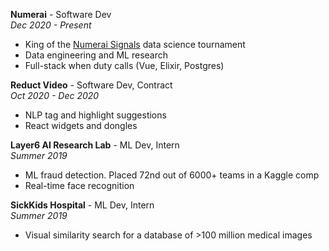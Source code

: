 **Numerai** - Software Dev \
_Dec 2020 - Present_
- King of the <a href="https://twitter.com/numerai/status/1315674670075576320">Numerai Signals</a> data science tournament</li>
- Data engineering and ML research</li>
- Full-stack when duty calls (Vue, Elixir, Postgres)

**Reduct Video** - Software Dev, Contract \
_Oct 2020 - Dec 2020_
- NLP tag and highlight suggestions
- React widgets and dongles

**Layer6 AI Research Lab** - ML Dev, Intern \
_Summer 2019_
- ML fraud detection. Placed 72nd out of 6000+ teams in a Kaggle comp
- Real-time face recognition

**SickKids Hospital** - ML Dev, Intern \
_Summer 2019_
- Visual similarity search for a database of >100 million medical images
